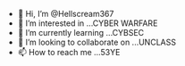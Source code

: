 - 👋 Hi, I’m @Hellscream367
- 👀 I’m interested in ...CYBER WARFARE
- 🌱 I’m currently learning ...CYBSEC
- 💞️ I’m looking to collaborate on ...UNCLASS
- 📫 How to reach me ...53YE

<!---
Hellscream367/Hellscream367 is a ✨ special ✨ repository because its `README.md` (this file) appears on your GitHub profile.
You can click the Preview link to take a look at your changes.
--->
